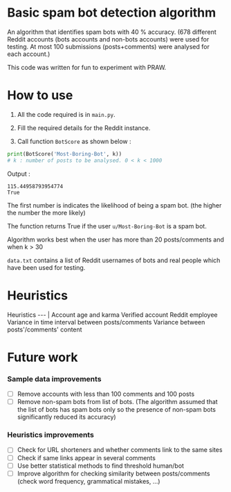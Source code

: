 # Basic spam bot detection algorithm
An algorithm that identifies spam bots with 40 % accuracy. (678 different Reddit accounts (bots accounts and non-bots accounts) were used for testing. At most 100 submissions (posts+comments) were analysed for each account.)

This code was written for fun to experiment with PRAW.


# How to use #

1. All the code required is in `main.py`.

1. Fill the required details for the Reddit instance.

1. Call function `BotScore` as shown below :

```python
print(BotScore('Most-Boring-Bot', k)) 
# k : number of posts to be analysed. 0 < k < 1000
```
Output :
```
115.44958793954774
True
```
The first number is indicates the likelihood of being a spam bot. (the higher the number the more likely)

The function returns True if the user `u/Most-Boring-Bot` is a spam bot.

Algorithm works best when the user has more than 20 posts/comments and when k > 30 

`data.txt` contains a list of Reddit usernames of bots and real people which have been used for testing.

# Heuristics #
Heuristics 
--- | 
Account age and karma
Verified account
Reddit employee 
Variance in time interval between posts/comments 
Variance between posts'/comments' content 

# Future work #
### Sample data improvements ###
- [ ] Remove accounts with less than 100 comments and 100 posts 
- [ ] Remove non-spam bots from list of bots. (The algorithm assumed that the list of bots has spam bots only so the presence of non-spam bots significantly reduced its accuracy)
### Heuristics improvements ###
- [ ] Check for URL shorteners and whether comments link to the same sites 
- [ ] Check if same links appear in several comments
- [ ] Use better statistical methods to find threshold human/bot
- [ ] Improve algorithm for checking similarity between posts/comments (check word frequency, grammatical mistakes, ...)
